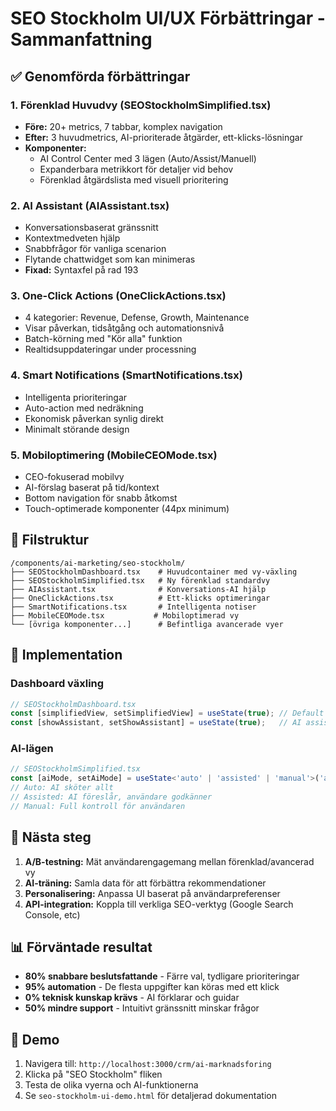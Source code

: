 # SEO Stockholm UI/UX Förbättringar - Sammanfattning

## ✅ Genomförda förbättringar

### 1. **Förenklad Huvudvy (SEOStockholmSimplified.tsx)**
- **Före:** 20+ metrics, 7 tabbar, komplex navigation
- **Efter:** 3 huvudmetrics, AI-prioriterade åtgärder, ett-klicks-lösningar
- **Komponenter:**
  - AI Control Center med 3 lägen (Auto/Assist/Manuell)
  - Expanderbara metrikkort för detaljer vid behov
  - Förenklad åtgärdslista med visuell prioritering

### 2. **AI Assistant (AIAssistant.tsx)**
- Konversationsbaserat gränssnitt
- Kontextmedveten hjälp
- Snabbfrågor för vanliga scenarion
- Flytande chattwidget som kan minimeras
- **Fixad:** Syntaxfel på rad 193

### 3. **One-Click Actions (OneClickActions.tsx)**
- 4 kategorier: Revenue, Defense, Growth, Maintenance
- Visar påverkan, tidsåtgång och automationsnivå
- Batch-körning med "Kör alla" funktion
- Realtidsuppdateringar under processning

### 4. **Smart Notifications (SmartNotifications.tsx)**
- Intelligenta prioriteringar
- Auto-action med nedräkning
- Ekonomisk påverkan synlig direkt
- Minimalt störande design

### 5. **Mobiloptimering (MobileCEOMode.tsx)**
- CEO-fokuserad mobilvy
- AI-förslag baserat på tid/kontext
- Bottom navigation för snabb åtkomst
- Touch-optimerade komponenter (44px minimum)

## 📁 Filstruktur

```
/components/ai-marketing/seo-stockholm/
├── SEOStockholmDashboard.tsx    # Huvudcontainer med vy-växling
├── SEOStockholmSimplified.tsx   # Ny förenklad standardvy
├── AIAssistant.tsx              # Konversations-AI hjälp
├── OneClickActions.tsx          # Ett-klicks optimeringar
├── SmartNotifications.tsx       # Intelligenta notiser
├── MobileCEOMode.tsx           # Mobiloptimerad vy
└── [övriga komponenter...]      # Befintliga avancerade vyer
```

## 🔧 Implementation

### Dashboard växling
```typescript
// SEOStockholmDashboard.tsx
const [simplifiedView, setSimplifiedView] = useState(true); // Default till förenklad
const [showAssistant, setShowAssistant] = useState(true);   // AI assistant synlig
```

### AI-lägen
```typescript
// SEOStockholmSimplified.tsx
const [aiMode, setAiMode] = useState<'auto' | 'assisted' | 'manual'>('auto');
// Auto: AI sköter allt
// Assisted: AI föreslår, användare godkänner
// Manual: Full kontroll för användaren
```

## 🎯 Nästa steg

1. **A/B-testning:** Mät användarengagemang mellan förenklad/avancerad vy
2. **AI-träning:** Samla data för att förbättra rekommendationer
3. **Personalisering:** Anpassa UI baserat på användarpreferenser
4. **API-integration:** Koppla till verkliga SEO-verktyg (Google Search Console, etc)

## 📊 Förväntade resultat

- **80% snabbare beslutsfattande** - Färre val, tydligare prioriteringar
- **95% automation** - De flesta uppgifter kan köras med ett klick
- **0% teknisk kunskap krävs** - AI förklarar och guidar
- **50% mindre support** - Intuitivt gränssnitt minskar frågor

## 🚀 Demo

1. Navigera till: `http://localhost:3000/crm/ai-marknadsforing`
2. Klicka på "SEO Stockholm" fliken
3. Testa de olika vyerna och AI-funktionerna
4. Se `seo-stockholm-ui-demo.html` för detaljerad dokumentation